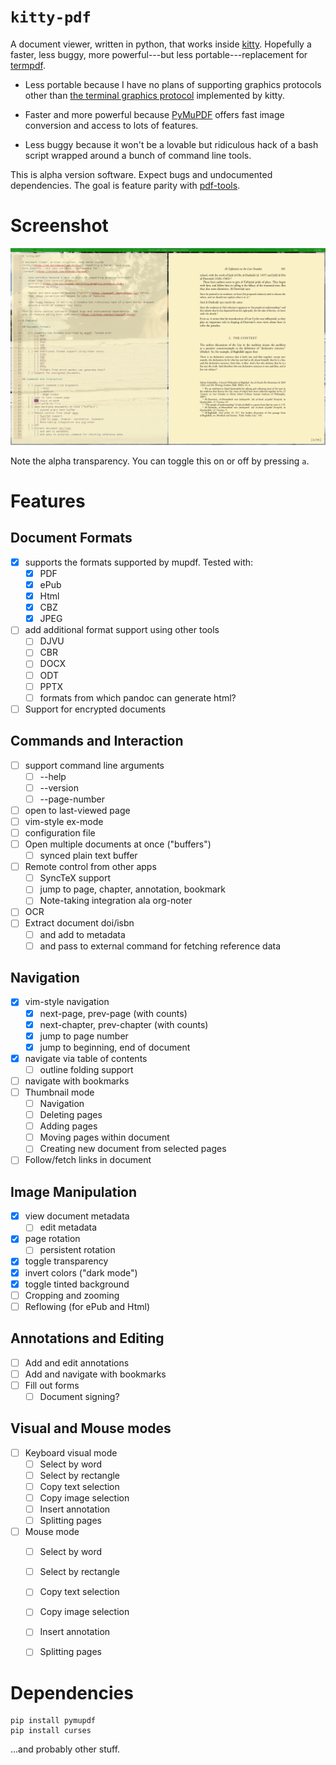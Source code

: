 # `kitty-pdf`

A document viewer, written in python, that works inside
[kitty](https://sw.kovidgoyal.net/kitty/). Hopefully a faster, less buggy,
more powerful---but less portable---replacement for
[termpdf](https://github.com/dsanson/termpdf).

-   Less portable because I have no plans of supporting graphics protocols
    other than [the terminal graphics
    protocol](https://sw.kovidgoyal.net/kitty/graphics-protocol.html)
    implemented by kitty.

-   Faster and more powerful because [PyMuPDF](https://pymupdf.readthedocs.io/) offers
    fast image conversion and access to lots of features.

-   Less buggy because it won't be a lovable but ridiculous hack of a bash script wrapped
    around a bunch of command line tools.

This is alpha version software. Expect bugs and undocumented dependencies. The
goal is feature parity with [pdf-tools](https://github.com/politza/pdf-tools).

# Screenshot

![Screenshot](screenshot.png)

Note the alpha transparency. You can toggle this on or off by pressing `a`.

# Features

## Document Formats

-   [x] supports the formats supported by mupdf. Tested with:
    -   [x] PDF
    -   [x] ePub
    -   [x] Html
    -   [x] CBZ
    -   [x] JPEG
-   [ ] add additional format support using other tools
    -   [ ] DJVU
    -   [ ] CBR
    -   [ ] DOCX 
    -   [ ] ODT
    -   [ ] PPTX
    -   [ ] formats from which pandoc can generate html?
-   [ ] Support for encrypted documents

## Commands and Interaction

-   [ ] support command line arguments
    -   [ ] --help
    -   [ ] --version
    -   [ ] --page-number
-   [ ] open to last-viewed page
-   [ ] vim-style ex-mode
-   [ ] configuration file
-   [ ] Open multiple documents at once ("buffers")
    -   [ ] synced plain text buffer
-   [ ] Remote control from other apps
    -   [ ] SyncTeX support
    -   [ ] jump to page, chapter, annotation, bookmark
    -   [ ] Note-taking integration ala org-noter
-   [ ] OCR
-   [ ] Extract document doi/isbn
    -   [ ] and add to metadata
    -   [ ] and pass to external command for fetching reference data 

## Navigation 

-   [x] vim-style navigation
    -   [x] next-page, prev-page (with counts)
    -   [x] next-chapter, prev-chapter (with counts)
    -   [x] jump to page number
    -   [x] jump to beginning, end of document
-   [x] navigate via table of contents
    -   [ ] outline folding support
-   [ ]  navigate with bookmarks
-   [ ] Thumbnail mode
    -   [ ] Navigation
    -   [ ] Deleting pages
    -   [ ] Adding pages
    -   [ ] Moving pages within document
    -   [ ] Creating new document from selected pages
-   [ ] Follow/fetch links in document

## Image Manipulation

-   [x] view document metadata
    - [ ] edit metadata
-   [x] page rotation
    - [ ] persistent rotation
-   [x] toggle transparency
-   [x] invert colors ("dark mode")
-   [x] toggle tinted background
-   [ ] Cropping and zooming
-   [ ] Reflowing (for ePub and Html)

## Annotations and Editing

-   [ ] Add and edit annotations
-   [ ] Add and navigate with bookmarks
-   [ ] Fill out forms
    -   [ ] Document signing?

## Visual and Mouse modes

-   [ ] Keyboard visual mode
    -   [ ] Select by word
    -   [ ] Select by rectangle
    -   [ ] Copy text selection
    -   [ ] Copy image selection
    -   [ ] Insert annotation
    -   [ ] Splitting pages
-   [ ] Mouse mode
    -   [ ] Select by word
    -   [ ] Select by rectangle
    -   [ ] Copy text selection
    -   [ ] Copy image selection
    -   [ ] Insert annotation
    -   [ ] Splitting pages


# Dependencies

```
pip install pymupdf
pip install curses
```

...and probably other stuff. 

